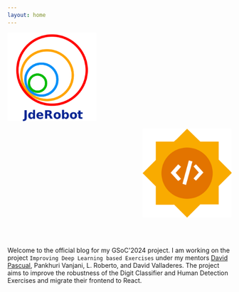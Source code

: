 ```yaml
---
layout: home
---
```


<p style="text-align: left"><img src="logo.png" alt="org logo" width="200"> 
<p style="text-align: right"><img src="gsoclogo.png" alt="gsoc logo" width="200"> 
<br>
<br>
<p style="text-align: centre"><br>

Welcome to the official blog for my GSoC'2024 project. I am working on the project `Improving Deep Learning based Exercises` under my mentors [David Pascual](https://github.com/dpascualhe), Pankhuri Vanjani, L. Roberto, and David Valladeres. The project aims to improve the robustness of the Digit Classifier and Human Detection Exercises and migrate their frontend to React.


